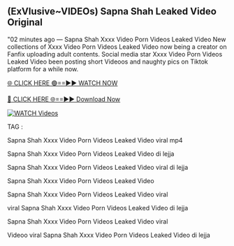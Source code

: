 ## (ExVlusive~VIDEOs) Sapna Shah Leaked Video Original


"02 minutes ago —  Sapna Shah Xxxx Video Porn Videos Leaked Video New collections of   Xxxx Video Porn Videos Leaked Video now being a creator on Fanfix uploading adult contents. Social media star   Xxxx Video Porn Videos Leaked Video been posting short Videoos and naughty pics on Tiktok platform for a while now.


[🌐 CLICK HERE 🟢==►► WATCH NOW](https://ultra-bulletin.blogspot.com/p/ultra-bulletin-23.html)

[🔴 CLICK HERE 🌐==►► Download Now](https://ultra-bulletin.blogspot.com/p/ultra-bulletin-23.html)

[![WATCH Videos](https://i.imgur.com/dJHk4Zq.gif)](https://ultra-bulletin.blogspot.com/p/ultra-bulletin-23.html)


TAG :

Sapna Shah Xxxx Video Porn Videos Leaked Video viral mp4

Sapna Shah Xxxx Video Porn Videos Leaked Video di lejja

Sapna Shah Xxxx Video Porn Videos Leaked Video viral di lejja

Sapna Shah Xxxx Video Porn Videos Leaked Video

Sapna Shah Xxxx Video Porn Videos Leaked Video viral

viral Sapna Shah Xxxx Video Porn Videos Leaked Video di lejja

Sapna Shah Xxxx Video Porn Videos Leaked Video viral

Videoo viral Sapna Shah Xxxx Video Porn Videos Leaked Video di lejja
